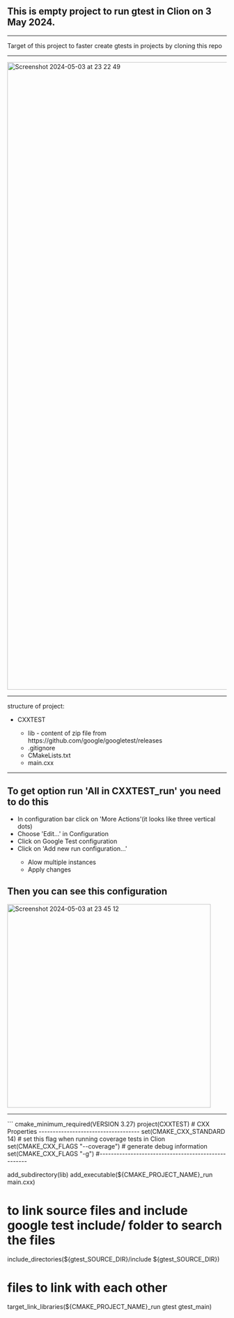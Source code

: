 <h2>This is empty project to run gtest in Clion on 3 May 2024.</h2>
<hr>
<span>Target of this project to faster create gtests in projects by cloning this repo</span>
<hr>
<img width="1440" alt="Screenshot 2024-05-03 at 23 22 49" src="https://github.com/MarzanIvan/gtest-clion-template/assets/87321166/4e37cd9d-813e-48da-b626-f4a805f6fb13">

<hr>
<span>structure of project:</span><br>
<ul>
  <li>CXXTEST</li>
  <ul>
    <li>
      <span>lib - content of zip file from https://github.com/google/googletest/releases</span>
    </li>
    <li>.gitignore</li>
    <li>CMakeLists.txt</li>
    <li>main.cxx</li>
  </ul>
</ul>
<hr>
<h2>To get option run 'All in CXXTEST_run' you need to do this</h2>
<ul>
  <li>In configuration bar click on 'More Actions'(it looks like three vertical dots)</li>
  <li>Choose 'Edit...' in Configuration</li>
  <li>Click on Google Test configuration</li>
  <li>Click on 'Add new run configuration...'</li>
  <ul>
    <li>Alow multiple instances</li>
    <li>Apply changes</li>
  </ul>
</ul>

<h2>Then you can see this configuration</h2>
<img width="467" alt="Screenshot 2024-05-03 at 23 45 12" src="https://github.com/MarzanIvan/gtest-clion-template/assets/87321166/644a75b4-3dfd-433e-87d0-70521f6a37ee">


<hr>
```
cmake_minimum_required(VERSION 3.27)
project(CXXTEST)
# CXX Properties ------------------------------------
set(CMAKE_CXX_STANDARD 14)
# set this flag when running coverage tests in Clion
set(CMAKE_CXX_FLAGS "--coverage")
# generate debug information
set(CMAKE_CXX_FLAGS "-g")
#----------------------------------------------------

add_subdirectory(lib)
add_executable(${CMAKE_PROJECT_NAME}_run main.cxx)
# to link source files and include google test include/ folder to search the files
include_directories(${gtest_SOURCE_DIR}/include ${gtest_SOURCE_DIR})
# files to link with each other
target_link_libraries(${CMAKE_PROJECT_NAME}_run gtest gtest_main)
```

